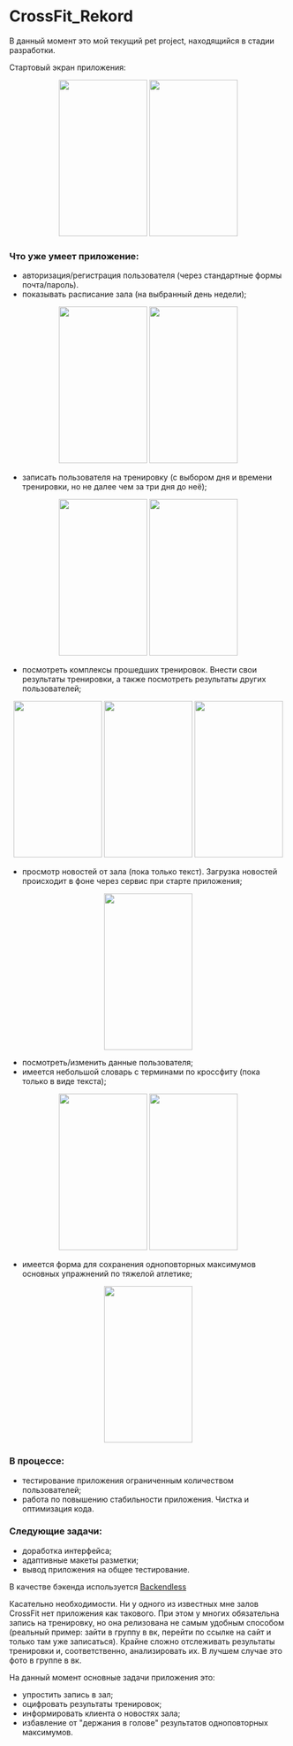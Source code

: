 # CrossFit_Rekord

В данный момент это мой текущий pet project, находящийся в стадии разработки.

Стартовый экран приложения:

<p align="center">
<a> <img src="https://user-images.githubusercontent.com/25584477/55539450-566e5f80-56c9-11e9-8143-e44938a3c1cb.png"  height="283" width="160"> </a>
<a> <img src="https://user-images.githubusercontent.com/25584477/55539451-566e5f80-56c9-11e9-9373-4c645cad01f1.png"  height="283" width="160"> </a>
</p>

### Что уже умеет приложение:
* авторизация/регистрация пользователя (через стандартные формы почта/пароль). 
* показывать расписание зала (на выбранный день недели);

<p align="center">
<a> <img src="https://user-images.githubusercontent.com/25584477/55539453-566e5f80-56c9-11e9-9cdd-058e9bf2541f.png"  height="283" width="160"> </a>
<align="center">
<a> <img src="https://user-images.githubusercontent.com/25584477/53003990-42381100-3441-11e9-8946-d4f61963027e.png"  height="283" width="160"> </a>
</p>

* записать пользователя на тренировку (с выбором дня и времени тренировки, но не далее чем за три дня до неё);
<p align="center">
<a> <img src="https://user-images.githubusercontent.com/25584477/53003991-42381100-3441-11e9-86db-7eba87f66450.png"  height="283" width="160"> </a>
<align="center">
<a> <img src="https://user-images.githubusercontent.com/25584477/55539454-566e5f80-56c9-11e9-8928-70f238ddc367.png"  height="283" width="160"> </a>
</p>



* посмотреть комплексы прошедших тренировок. Внести свои результаты тренировки, а также посмотреть результаты других пользователей;

<p align="center">
<a> <img src="https://user-images.githubusercontent.com/25584477/55539455-566e5f80-56c9-11e9-87e7-1e6602e9a9fb.png"  height="283" width="160"> </a>
<a> <img src="https://user-images.githubusercontent.com/25584477/55539457-5706f600-56c9-11e9-87a8-f6a133dc83de.png"  height="283" width="160"> </a>
<a> <img src="https://user-images.githubusercontent.com/25584477/55539458-5706f600-56c9-11e9-808d-dc9778cc0774.png"  height="283" width="160"> </a>
</p>

* просмотр новостей от зала (пока только текст). Загрузка новостей происходит в фоне через сервис при старте приложения;

<p align="center">
<a> <img src="https://user-images.githubusercontent.com/25584477/53003829-e8cfe200-3440-11e9-9fa8-774ed0b2cdd9.png"  height="283" width="160"> </a>
</p>

* посмотреть/изменить данные пользователя;
* имеется небольшой словарь с терминами по кроссфиту (пока только в виде текста);

<p align="center">
<a> <img src="https://user-images.githubusercontent.com/25584477/53003826-e8374b80-3440-11e9-95cf-27a39d9bd287.png"  height="283" width="160"> </a>
<a> <img src="https://user-images.githubusercontent.com/25584477/52460892-8c85dc00-2b7d-11e9-8de1-63e3b72a12d8.png"  height="283" width="160"> </a>
</p>

* имеется форма для сохранения одноповторных максимумов основных упражнений по тяжелой атлетике;

<p align="center">
<a> <img src="hhttps://user-images.githubusercontent.com/25584477/55539456-5706f600-56c9-11e9-9ce0-084e932895e7.png"  height="283" width="160"> </a>
</p>

### В процессе:
* тестирование приложения ограниченным количеством пользователей;
* работа по повышению стабильности приложения. Чистка и оптимизация кода.

### Cледующие задачи:
* доработка интерфейса;
* адаптивные макеты разметки;
* вывод приложения на общее тестирование.

В качестве бэкенда используется [Backendless](https://backendless.com/)

Касательно необходимости. Ни у одного из известных мне залов CrossFit нет приложения как такового. При этом у многих обязательна запись на тренировку, но она релизована не самым удобным способом (реальный пример: зайти в группу в вк, перейти по ссылке на сайт и только там уже записаться).
Крайне сложно отслеживать результаты тренировки и, соответственно, анализировать их. В лучшем случае это фото в группе в вк.

На данный момент основные задачи приложения это:
* упростить запись в зал;
* оцифровать результаты тренировок;
* информировать клиента о новостях зала;
* избавление от "держания в голове" результатов одноповторных максимумов.

